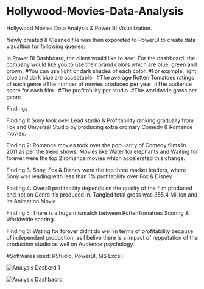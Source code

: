 # Hollywood-Movies-Data-Analysis
Hollywood Movies Data Analysis & Power BI Visualization.

Newly created & Cleaned file was then exporeted to PowerBI to create data vizualtion for following queries.

In Power BI Dashboard, the client would like to see: 
For the dashboard, the company would like you to use their brand colors which are blue, green and brown. 
#You can use light or dark shades of each color.
#For example, light blue and dark blue are acceptable. 
#The average Rotten Tomatoes ratings of each genre
#The number of movies produced per year 
#The audience score for each film  
#The profitability per studio 
#The worldwide gross per genre 

Findings

Finding 1:  Sony took over Lead studio & Profitability ranking gradually from Fox and Universal Studio by producing extra ordinary Comedy & Romance movies. 

Finding 2:  Romance movies took over the popularity of Comedy films in 2011 as per the trend shows. Movies like Water for elephants and Waiting for forever  were the top 2 romance movies which accelerated this change. 

Finding 3: Sony, Fox & Disney were the top three market leaders, where Sony was leading with less than 1% profitability over Fox & Disney

Finding 4: Overall profitability depends on the quality of the film produced and not on Genre it’s produced in. Tangled total gross was 355.4 Million and Its Animation Movie. 

Finding 5: There is a huge mismatch between RottenTomatoes Scoring & Worldwide scoring.

Finding 6: Wating for forever didnt do well in terms of profitability because of independant production, as I belive there is a impact of repputation of the produciton studio as well on Audience psychology. 

#Softwares used: RStudio, PowerBI, MS Excel. 



![Analysis Dasbord 1](https://user-images.githubusercontent.com/119512038/208076370-8fc871ea-e8a5-4ccd-8336-ce6a24408f3d.PNG)

![Analysis Dashbaord](https://user-images.githubusercontent.com/119512038/208076520-8a96e5d7-dedf-47c2-878c-72be8aae444a.png)




